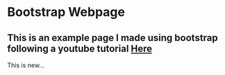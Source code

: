 # Bootstrap Webpage

## This is an example page I made using bootstrap following a youtube tutorial [Here](https://www.youtube.com/watch?v=eIWRbvE1B2E)


This is new...

